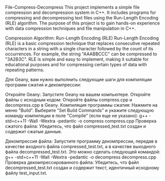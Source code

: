 File-Compress-Decompress
This project implements a simple file compression and decompression system in C++. It includes programs for compressing and decompressing text files using the Run-Length Encoding (RLE) algorithm. The purpose of this project is to gain hands-on experience with data compression techniques and file manipulation in C++.

Compression Algorithm: Run-Length Encoding (RLE) Run-Length Encoding (RLE) is a basic compression technique that replaces consecutive repeated characters in a string with a single character followed by the count of its occurrences. For example, the string "AAABBCCC" can be compressed to "3A2B3C". RLE is simple and easy to implement, making it suitable for educational purposes and for compressing certain types of data with repeating patterns.

Для Geany, вам нужно выполнить следующие шаги для компиляции программ сжатия и декомпрессии:

Откройте Geany: Запустите Geany на вашем компьютере. Откройте файлы с исходным кодом: Откройте файлы compress.cpp и decompress.cpp в Geany. Компиляция программы сжатия: Нажмите на меню "Build". Выберите "Set Build Commands" и укажите следующую команду компиляции в поле "Compile" (если еще не указано): g++ -std=c++11 -Wall -Wextra -pedantic -o compress compress.cpp Проверка сжатого файла: Убедитесь, что файл compressed_test.txt создан и содержит сжатые данные.

Декомпрессия файла: Запустите программу декомпрессии, передав в качестве входного файла compressed_test.txt, а в качестве выходного файла decompressed_test.txt. Это можно сделать следующей командой: g++ -std=c++11 -Wall -Wextra -pedantic -o decompress decompress.cpp Проверка декомпрессированного файла: Убедитесь, что файл decompressed_test.txt создан и содержит текст, идентичный исходному файлу test_input.txt.
